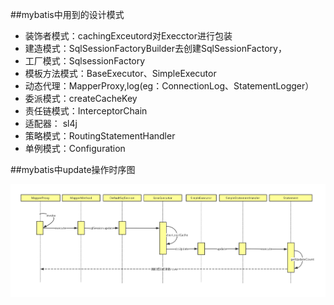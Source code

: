 
##mybatis中用到的设计模式

- 装饰者模式：cachingExceutord对Execctor进行包装
- 建造模式：SqlSessionFactoryBuilder去创建SqlSessionFactory，
- 工厂模式：SqlsessionFactory
- 模板方法模式：BaseExecutor、SimpleExecutor
- 动态代理：MapperProxy,log(eg：ConnectionLog、StatementLogger）
- 委派模式：createCacheKey
- 责任链模式：InterceptorChain
- 适配器： sl4j
- 策略模式：RoutingStatementHandler
- 单例模式：Configuration

##mybatis中update操作时序图

![image](./mybatis中update流程时序图.jpg)